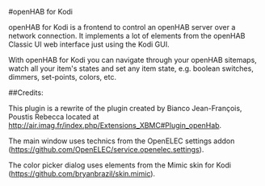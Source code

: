 #openHAB for Kodi

openHAB for Kodi is a frontend to control an openHAB server over a network connection. It implements a lot of elements from the openHAB Classic UI web interface just using the Kodi GUI.

With openHAB for Kodi you can navigate through your openHAB sitemaps, watch all your item's states and set any item state, e.g. boolean switches, dimmers, set-points, colors, etc.


##Credits:

This plugin is a rewrite of the plugin created by Bianco Jean-François, Poustis Rebecca located at http://air.imag.fr/index.php/Extensions_XBMC#Plugin_openHab.

The main window uses technics from the OpenELEC settings addon (https://github.com/OpenELEC/service.openelec.settings).

The color picker dialog uses elements from the Mimic skin for Kodi (https://github.com/bryanbrazil/skin.mimic).
